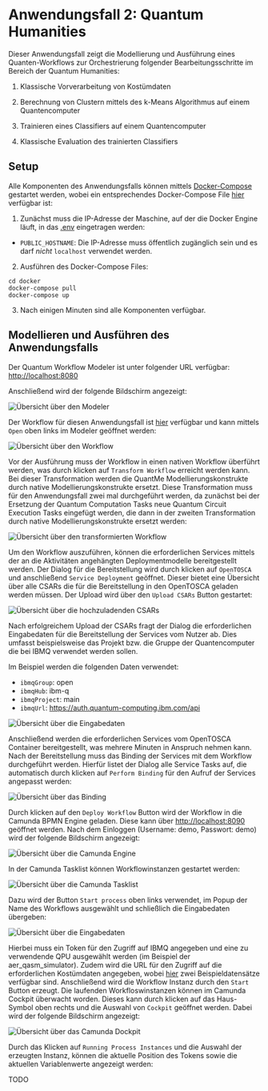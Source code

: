 # Anwendungsfall 2: Quantum Humanities

Dieser Anwendungsfall zeigt die Modellierung und Ausführung eines Quanten-Workflows zur Orchestrierung folgender Bearbeitungsschritte im Bereich der Quantum Humanities:

1. Klassische Vorverarbeitung von Kostümdaten

2. Berechnung von Clustern mittels des k-Means Algorithmus auf einem Quantencomputer

3. Trainieren eines Classifiers auf einem Quantencomputer

4. Klassische Evaluation des trainierten Classifiers

## Setup

Alle Komponenten des Anwendungsfalls können mittels [Docker-Compose](https://docs.docker.com/compose/) gestartet werden, wobei ein entsprechendes Docker-Compose File [hier](./docker/docker-compose.yml) verfügbar ist:

1. Zunächst muss die IP-Adresse der Maschine, auf der die Docker Engine läuft, in das [.env](./docker/.env) eingetragen werden:
  * ``PUBLIC_HOSTNAME``: Die IP-Adresse muss öffentlich zugänglich sein und es darf *nicht* ``localhost`` verwendet werden.

2. Ausführen des Docker-Compose Files:
```
cd docker
docker-compose pull
docker-compose up
```
3. Nach einigen Minuten sind alle Komponenten verfügbar.

## Modellieren und Ausführen des Anwendungsfalls

Der Quantum Workflow Modeler ist unter folgender URL verfügbar: [http://localhost:8080](http://localhost:8080)

Anschließend wird der folgende Bildschirm angezeigt:

![Übersicht über den Modeler](./docs/modeler-overview.jpg)

Der Workflow für diesen Anwendungsfall ist [hier](./workflow/quantum-humanities-workflow.bpmn) verfügbar und kann mittels ``Open`` oben links im Modeler geöffnet werden:

![Übersicht über den Workflow](./docs/workflow-overview.jpg)

Vor der Ausführung muss der Workflow in einen nativen Workflow überführt werden, was durch klicken auf ``Transform Workflow`` erreicht werden kann.
Bei dieser Transformation werden die QuantMe Modellierungskonstrukte durch native Modellierungskonstrukte ersetzt.
Diese Transformation muss für den Anwendungsfall zwei mal durchgeführt werden, da zunächst bei der Ersetzung der Quantum Computation Tasks neue Quantum Circuit Execution Tasks eingefügt werden, die dann in der zweiten Transformation durch native Modellierungskonstrukte ersetzt werden:

![Übersicht über den transformierten Workflow](./docs/workflow-transformed.jpg)

Um den Workflow auszuführen, können die erforderlichen Services mittels der an die Aktivitäten angehängten Deploymentmodelle bereitgestellt werden.
Der Dialog für die Bereitstellung wird durch klicken auf ``OpenTOSCA`` und anschließend ``Service Deployment`` geöffnet.
Dieser bietet eine Übersicht über alle CSARs die für die Bereitstellung in den OpenTOSCA geladen werden müssen.
Der Upload wird über den ``Upload CSARs`` Button gestartet:

![Übersicht über die hochzuladenden CSARs](./docs/csar-upload.jpg)

Nach erfolgreichem Upload der CSARs fragt der Dialog die erforderlichen Eingabedaten für die Bereitstellung der Services vom Nutzer ab.
Dies umfasst beispielsweise das Projekt bzw. die Gruppe der Quantencomputer die bei IBMQ verwendet werden sollen.

Im Beispiel werden die folgenden Daten verwendet:

  * ``ibmqGroup``: open
  * ``ibmqHub``: ibm-q
  * ``ibmqProject``: main
  * ``ibmqUrl``: https://auth.quantum-computing.ibm.com/api

![Übersicht über die Eingabedaten](./docs/input-overview.jpg)

Anschließend werden die erforderlichen Services vom OpenTOSCA Container bereitgestellt, was mehrere Minuten in Anspruch nehmen kann.
Nach der Bereitstellung muss das Binding der Services mit dem Workflow durchgeführt werden.
Hierfür listet der Dialog alle Service Tasks auf, die automatisch durch klicken auf ``Perform Binding`` für den Aufruf der Services angepasst werden:

![Übersicht über das Binding](./docs/binding.jpg)

Durch klicken auf den ``Deploy Workflow`` Button wird der Workflow in die Camunda BPMN Engine geladen.
Diese kann über [http://localhost:8090](http://localhost:8090) geöffnet werden.
Nach dem Einloggen (Username: demo, Passwort: demo) wird der folgende Bildschirm angezeigt:

![Übersicht über die Camunda Engine](./docs/camunda-overview.jpg)

In der Camunda Tasklist können Workflowinstanzen gestartet werden:

![Übersicht über die Camunda Tasklist](./docs/camunda-tasklist.jpg)

Dazu wird der Button ``Start process`` oben links verwendet, im Popup der Name des Workflows ausgewählt und schließlich die Eingabedaten übergeben:

![Übersicht über die Eingabedaten](./docs/tasklist-input.jpg)

Hierbei muss ein Token für den Zugriff auf IBMQ angegeben und eine zu verwendende QPU ausgewählt werden (im Beispiel der aer_qasm_simulator).
Zudem wird die URL für den Zugriff auf die erforderlichen Kostümdaten angegeben, wobei [hier](./data) zwei Beispieldatensätze verfügbar sind.
Anschließend wird die Workflow Instanz durch den ``Start`` Button erzeugt.
Die laufenden Workfloswinstanzen können im Camunda Cockpit überwacht worden.
Dieses kann durch klicken auf das Haus-Symbol oben rechts und die Auswahl von ``Cockpit`` geöffnet werden.
Dabei wird der folgende Bildschirm angezeigt:

![Übersicht über das Camunda Dockpit](./docs/cockpit-overview.jpg)

Durch das Klicken auf ``Running Process Instances`` und die Auswahl der erzeugten Instanz, können die aktuelle Position des Tokens sowie die aktuellen Variablenwerte angezeigt werden:

TODO